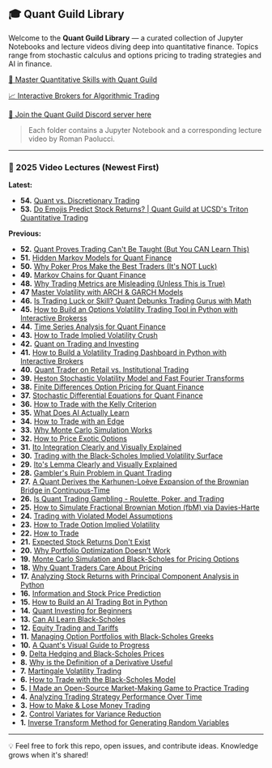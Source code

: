 ## 🎓 Quant Guild Library

Welcome to the **Quant Guild Library** — a curated collection of Jupyter Notebooks and lecture videos diving deep into quantitative finance. Topics range from stochastic calculus and options pricing to trading strategies and AI in finance.

[🚀 Master Quantitative Skills with Quant Guild](https://quantguild.com)

[📈 Interactive Brokers for Algorithmic Trading](https://www.interactivebrokers.com/mkt/?src=quantguildY&url=%2Fen%2Fwhyib%2Foverview.php)

[👾 Join the Quant Guild Discord server here](https://discord.com/invite/MJ4FU2c6c3)

> Each folder contains a Jupyter Notebook and a corresponding lecture video by Roman Paolucci.

---

### 📅 2025 Video Lectures (Newest First)

**Latest:**
- **54.** [Quant vs. Discretionary Trading](https://youtu.be/3gblERSSHXI)
- **53.** [Do Emojis Predict Stock Returns? | Quant Guild at UCSD's Triton Quantitative Trading](https://youtu.be/x3h919TPPqI)

**Previous:**
- **52.** [Quant Proves Trading Can't Be Taught (But You CAN Learn This)](https://youtu.be/uivlsPk0WLQ)
- **51.** [Hidden Markov Models for Quant Finance](https://youtu.be/Bru4Mkr601Q)
- **50.** [Why Poker Pros Make the Best Traders (It's NOT Luck)](https://youtu.be/JuD3KGQhofw)
- **49.** [Markov Chains for Quant Finance](https://youtu.be/k8oQfd6M5sA)
- **48.** [Why Trading Metrics are Misleading (Unless This is True)](https://youtu.be/xziwmju7x2s)
- **47** [Master Volatility with ARCH & GARCH Models](https://youtu.be/iImtlBRcczA)
- **46.** [Is Trading Luck or Skill? Quant Debunks Trading Gurus with Math](https://youtu.be/czEyUZabE2U)
- **45.** [How to Build an Options Volatility Trading Tool in Python with Interactive Brokerss](https://youtu.be/ZF4Eci5casc)
- **44.** [Time Series Analysis for Quant Finance](https://youtu.be/JwqjuUnR8OY)
- **43.** [How to Trade Implied Volatility Crush](https://youtu.be/jM7Zd6GU86Q)
- **42.** [Quant on Trading and Investing](https://youtu.be/CKXp_sMwPuY)
- **41.** [How to Build a Volatility Trading Dashboard in Python with Interactive Brokers](https://youtu.be/19-rFVgJVkg)
- **40.** [Quant Trader on Retail vs. Institutional Trading](https://youtu.be/j1XAcdEHzbU)
- **39.** [Heston Stochastic Volatility Model and Fast Fourier Transforms](https://youtu.be/2-oAlnZV6hA)
- **38.** [Finite Differences Option Pricing for Quant Finance](https://youtu.be/uzbveN8n34U)
- **37.** [Stochastic Differential Equations for Quant Finance](https://youtu.be/qDAeSC40ZJE)
- **36.** [How to Trade with the Kelly Criterion](https://youtu.be/7tvW3NvRnPk)
- **35.** [What Does AI Actually Learn](https://youtu.be/tX7b2KT63WQ)
- **34.** [How to Trade with an Edge](https://youtu.be/NlqpDB2BhxE)
- **33.** [Why Monte Carlo Simulation Works](https://youtu.be/-4sf43SLL3A)
- **32.** [How to Price Exotic Options](https://youtu.be/hsot26myYYM)
- **31.** [Ito Integration Clearly and Visually Explained](https://youtu.be/dUvZ8m3QpeI)
- **30.** [Trading with the Black-Scholes Implied Volatility Surface](https://youtu.be/YH0tWpBaKGs)
- **29.** [Ito's Lemma Clearly and Visually Explained](https://youtu.be/TgBzqdN24fo)
- **28.** [Gambler's Ruin Problem in Quant Trading](https://youtu.be/YNvhjSr_nz0)
- **27.** [A Quant Derives the Karhunen-Loève Expansion of the Brownian Bridge in Continuous-Time](https://youtu.be/Nm0XXPhpEx8)  
- **26.** [Is Quant Trading Gambling - Roulette, Poker, and Trading](https://youtu.be/fI3UHYD389g)  
- **25.** [How to Simulate Fractional Brownian Motion (fbM) via Davies-Harte](https://youtu.be/qQYgbIYz9i0)  
- **24.** [Trading with Violated Model Assumptions](https://youtu.be/2ezWtM8J_os)  
- **23.** [How to Trade Option Implied Volatility](https://youtu.be/kqJd3YQAvL4)  
- **22.** [How to Trade](https://youtu.be/7tIeyZIn0T4)  
- **21.** [Expected Stock Returns Don't Exist](https://youtu.be/tHEOQ4Wq5KU)  
- **20.** [Why Portfolio Optimization Doesn't Work](https://youtu.be/32EAVUHVZHg)  
- **19.** [Monte Carlo Simulation and Black-Scholes for Pricing Options](https://youtu.be/VIE7uiRB1vE)  
- **18.** [Why Quant Traders Care About Pricing](https://youtu.be/HrwZy_z2Vr8)  
- **17.** [Analyzing Stock Returns with Principal Component Analysis in Python](https://youtu.be/CyCy1LGtk4Q)  
- **16.** [Information and Stock Price Prediction](https://youtu.be/Ao9InJohtpY)  
- **15.** [How to Build an AI Trading Bot in Python](https://youtu.be/ZkRcdlCcP-Y)  
- **14.** [Quant Investing for Beginners](https://youtu.be/fE90eCbLxrA)  
- **13.** [Can AI Learn Black-Scholes](https://youtu.be/36ybUnnD7wY)  
- **12.** [Equity Trading and Tariffs](https://youtu.be/N7Pxt3DcRAo)  
- **11.** [Managing Option Portfolios with Black-Scholes Greeks](https://youtu.be/K9BaFjVQYiE)  
- **10.** [A Quant's Visual Guide to Progress](https://youtu.be/M2ewY6sJDLg)  
- **9.** [Delta Hedging and Black-Scholes Prices](https://youtu.be/C5r3C07WgMo)  
- **8.** [Why is the Definition of a Derivative Useful](https://youtu.be/ghu_8XFAj2k)  
- **7.** [Martingale Volatility Trading](https://youtu.be/QB_0sN7Uowk)  
- **6.** [How to Trade with the Black-Scholes Model](https://youtu.be/ZoWvYpn5eqI)  
- **5.** [I Made an Open-Source Market-Making Game to Practice Trading](https://youtu.be/3KYJlI36Omc)  
- **4.** [Analyzing Trading Strategy Performance Over Time](https://youtu.be/qbKSHYXz_k4)  
- **3.** [How to Make & Lose Money Trading](https://youtu.be/EYeu6LkTKDY)  
- **2.** [Control Variates for Variance Reduction](https://youtu.be/q_oDJF14qD8)  
- **1.** [Inverse Transform Method for Generating Random Variables](https://youtu.be/x_O0nCtzEoY)  

---

💡 Feel free to fork this repo, open issues, and contribute ideas. Knowledge grows when it's shared!
